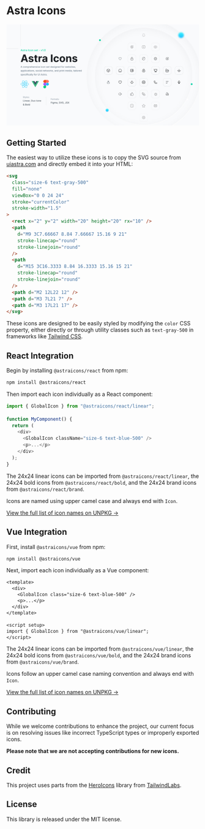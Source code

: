 # Astra Icons

<p align="center">
  <a href="https://uiastra.com" target="_blank">
    <picture>
      <source media="(prefers-color-scheme: dark)" srcset="https://raw.githubusercontent.com/uiastra/astraicons/HEAD/.github/dark.jpg">
      <source media="(prefers-color-scheme: light)" srcset="https://raw.githubusercontent.com/uiastra/astraicons/HEAD/.github/light.jpg">
      <img alt="AstraIcons" style="max-width: 100%" src="https://raw.githubusercontent.com/uiastra/astraicons/HEAD/.github/light.jpg">
    </picture>
  </a>
</p>

## Getting Started

The easiest way to utilize these icons is to copy the SVG source from [uiastra.com](https://uiastra.com) and directly embed it into your HTML:

```html
<svg
  class="size-6 text-gray-500"
  fill="none"
  viewBox="0 0 24 24"
  stroke="currentColor"
  stroke-width="1.5"
>
  <rect x="2" y="2" width="20" height="20" rx="10" />
  <path
    d="M9 3C7.66667 8.84 7.66667 15.16 9 21"
    stroke-linecap="round"
    stroke-linejoin="round"
  />
  <path
    d="M15 3C16.3333 8.84 16.3333 15.16 15 21"
    stroke-linecap="round"
    stroke-linejoin="round"
  />
  <path d="M2 12L22 12" />
  <path d="M3 7L21 7" />
  <path d="M3 17L21 17" />
</svg>
```

These icons are designed to be easily styled by modifying the `color` CSS property, either directly or through utility classes such as `text-gray-500` in frameworks like [Tailwind CSS](https://tailwindcss.com).

## React Integration

Begin by installing `@astraicons/react` from npm:

```sh
npm install @astraicons/react
```

Then import each icon individually as a React component:

```js
import { GlobalIcon } from "@astraicons/react/linear";

function MyComponent() {
  return (
    <div>
      <GlobalIcon className="size-6 text-blue-500" />
      <p>...</p>
    </div>
  );
}
```

The 24x24 linear icons can be imported from `@astraicons/react/linear`, the 24x24 bold icons from `@astraicons/react/bold`, and the 24x24 brand icons from `@astraicons/react/brand`.

Icons are named using upper camel case and always end with `Icon`.

[View the full list of icon names on UNPKG &rarr;](https://unpkg.com/browse/@astraicons/react/linear/)

## Vue Integration

First, install `@astraicons/vue` from npm:

```sh
npm install @astraicons/vue
```

Next, import each icon individually as a Vue component:

```vue
<template>
  <div>
    <GlobalIcon class="size-6 text-blue-500" />
    <p>...</p>
  </div>
</template>

<script setup>
import { GlobalIcon } from "@astraicons/vue/linear";
</script>
```

The 24x24 linear icons can be imported from `@astraicons/vue/linear`, the 24x24 bold icons from `@astraicons/vue/bold`, and the 24x24 brand icons from `@astraicons/vue/brand`.

Icons follow an upper camel case naming convention and always end with `Icon`.

[View the full list of icon names on UNPKG &rarr;](https://unpkg.com/browse/@astraicons/vue/linear/)

## Contributing

While we welcome contributions to enhance the project, our current focus is on resolving issues like incorrect TypeScript types or improperly exported icons.

**Please note that we are not accepting contributions for new icons.**

## Credit

This project uses parts from the [HeroIcons](https://github.com/tailwindlabs/heroicons) library from [TailwindLabs](https://github.com/tailwindlabs).

## License

This library is released under the MIT license.
